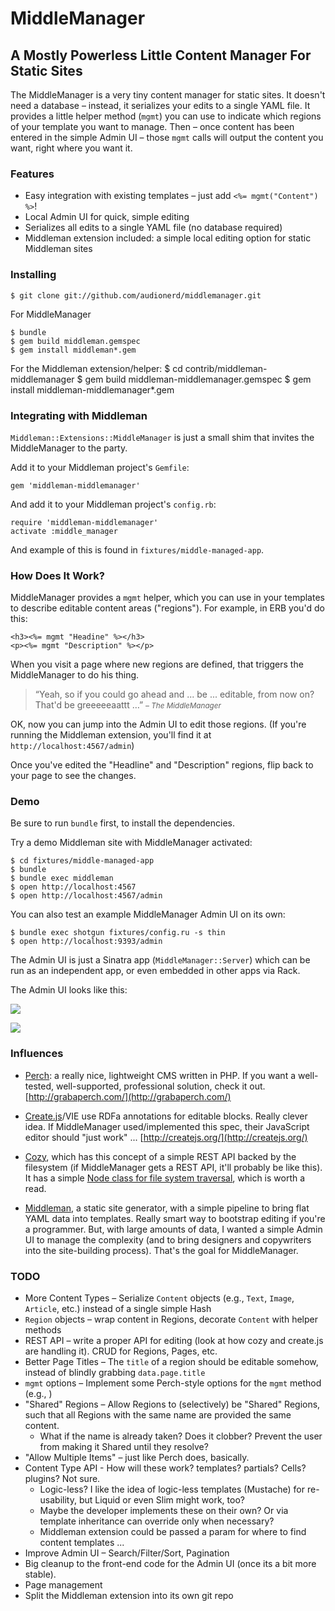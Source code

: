 # MiddleManager
## A Mostly Powerless Little Content Manager For Static Sites

The MiddleManager is a very tiny content manager for static sites. It doesn't need a database – instead, it serializes your edits to a single YAML file. It provides a little helper method (`mgmt`) you can use to indicate which regions of your template you want to manage. Then – once content has been entered in the simple Admin UI – those `mgmt` calls will output the content you want, right where you want it.

### Features
- Easy integration with existing templates – just add `<%= mgmt("Content") %>`!
- Local Admin UI for quick, simple editing
- Serializes all edits to a single YAML file (no database required)
- Middleman extension included: a simple local editing option for static Middleman sites

### Installing

    $ git clone git://github.com/audionerd/middlemanager.git

For MiddleManager

    $ bundle
    $ gem build middleman.gemspec
    $ gem install middleman*.gem

For the Middleman extension/helper:
    $ cd contrib/middleman-middlemanager
    $ gem build middleman-middlemanager.gemspec
    $ gem install middleman-middlemanager*.gem

### Integrating with Middleman

`Middleman::Extensions::MiddleManager` is just a small shim that invites the MiddleManager to the party.

Add it to your Middleman project's `Gemfile`:

    gem 'middleman-middlemanager'

And add it to your Middleman project's `config.rb`:

    require 'middleman-middlemanager'
    activate :middle_manager

And example of this is found in `fixtures/middle-managed-app`.

### How Does It Work?

MiddleManager provides a `mgmt` helper, which you can use in your templates to describe editable content areas ("regions"). For example, in ERB you'd do this:

    <h3><%= mgmt "Headine" %></h3>
    <p><%= mgmt "Description" %></p>

When you visit a page where new regions are defined, that triggers the MiddleManager to do his thing.

<blockquote>
  “Yeah, so if you could go ahead and ... be ... editable, from now on? That'd be greeeeeaattt …”
  <small><cite>– The MiddleManager</cite></small>
</blockquote>

OK, now you can jump into the Admin UI to edit those regions. (If you're running the Middleman extension, you'll find it at `http://localhost:4567/admin`)

Once you've edited the "Headline" and "Description" regions, flip back to your page to see the changes.

### Demo

Be sure to run `bundle` first, to install the dependencies.

Try a demo Middleman site with MiddleManager activated:

    $ cd fixtures/middle-managed-app
    $ bundle
    $ bundle exec middleman
    $ open http://localhost:4567
    $ open http://localhost:4567/admin

You can also test an example MiddleManager Admin UI on its own:

    $ bundle exec shotgun fixtures/config.ru -s thin
    $ open http://localhost:9393/admin

The Admin UI is just a Sinatra app (`MiddleManager::Server`) which can be run as an independent app, or even embedded in other apps via Rack.

The Admin UI looks like this:

![](https://github.com/downloads/audionerd/middlemanager/middlemanager-admin-ui-index.png)

![](https://github.com/downloads/audionerd/middlemanager/middlemanager-admin-ui-region-editing.png)

### Influences

* [Perch](http://grabaperch.com/): a really nice, lightweight CMS written in PHP. If you want a well-tested, well-supported, professional solution, check it out.
[http://grabaperch.com/](http://grabaperch.com/)

* [Create.js](http://createjs.org/)/VIE use RDFa annotations for editable blocks. Really clever idea. If MiddleManager used/implemented this spec, their JavaScript editor should "just work" ...
[http://createjs.org/](http://createjs.org/)

* [Cozy](https://github.com/gnarmis/cozy), which has this concept of a simple REST API backed by the filesystem (if MiddleManager gets a REST API, it'll probably be like this). It has a simple [Node class for file system traversal](https://github.com/gnarmis/cozy/blob/master/node.rb), which is worth a read.

* [Middleman](https://github.com/middleman/middleman), a static site generator, with a simple pipeline to bring flat YAML data into templates. Really smart way to bootstrap editing if you're a programmer. But, with large amounts of data, I wanted a simple Admin UI to manage the complexity (and to bring designers and copywriters into the site-building process). That's the goal for MiddleManager.

### TODO
- More Content Types – Serialize `Content` objects (e.g., `Text`, `Image`, `Article`, etc.) instead of a single simple Hash
- `Region` objects – wrap content in Regions, decorate `Content` with helper methods
- REST API – write a proper API for editing (look at how cozy and create.js are handling it). CRUD for Regions, Pages, etc.
- Better Page Titles – The `title` of a region should be editable somehow, instead of blindly grabbing `data.page.title`
- `mgmt` options – Implement some Perch-style options for the `mgmt` method (e.g., )
- "Shared" Regions – Allow Regions to (selectively) be "Shared" Regions, such that all Regions with the same name are provided the same content. 
  - What if the name is already taken? Does it clobber? Prevent the user from making it Shared until they resolve?
- "Allow Multiple Items" – just like Perch does, basically.
- Content Type API - How will these work? templates? partials? Cells? plugins? Not sure. 
  - Logic-less? I like the idea of logic-less templates (Mustache) for re-usability, but Liquid or even Slim might work, too? 
  - Maybe the developer implements these on their own? Or via template inheritance can override only when necessary?
  - Middleman extension could be passed a param for where to find content templates ...
- Improve Admin UI – Search/Filter/Sort, Pagination
- Big cleanup to the front-end code for the Admin UI (once its a bit more stable).
- Page management
- Split the Middleman extension into its own git repo
